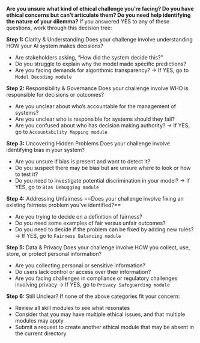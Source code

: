 **Are you unsure what kind of ethical challenge you’re facing? Do you have ethical concerns but can’t articulate them? Do you need help identifying the nature of your dilemma?**
If you answered YES to any of these questions, work through this decision tree:

**Step 1:** Clarity & Understanding
Does your challenge involve understanding HOW your AI system makes decisions?
-	Are stakeholders asking, “How did the system decide this?”
-	Do you struggle to explain why the model made specific predictions?
-	Are you facing demands for algorithmic transparency?
→ If YES, go to `Model Decoding module`

**Step 2:** Responsibility & Governance
Does your challenge involve WHO is responsible for decisions or outcomes?
-	Are you unclear about who’s accountable for the management of systems?
-	Are you unclear who is responsible for systems should they fail?
-	Are you confused about who has decision making authority?
→ If YES, go to `Accountability Mapping module`

**Step 3:** Uncovering Hidden Problems
Does your challenge involve identifying bias in your system?
-	Are you unsure if bias is present and want to detect it?
-	Do you suspect there may be bias but are unsure where to look or how to test it?
-	Do you need to investigate potential discrimination in your model?
→ If YES, go to `Bias Debugging module`

**Step 4:** Addressing Unfairness
==Does your challenge involve fixing an existing fairness problem you’ve identified?==
-	Are you trying to decide on a definition of fairness?
-	Do you need some examples of fair versus unfair outcomes?
-	Do you need to decide if the problem can be fixed by adding new rules? 
→ If YES, go to `Fairness Balancing module`

**Step 5:** Data & Privacy
Does your challenge involve HOW you collect, use, store, or protect personal information?
-	Are you collecting personal or sensitive information?
-	Do users lack control or access over their information?
-	Are you facing challenges in compliance or regulatory challenges involving privacy
→ If YES, go to `Privacy Safeguarding module`

**Step 6:** Still Unclear?
If none of the above categories fit your concern:
-	Review all skill modules to see what resonates
-	Consider that you may have multiple ethical issues, and that multiple modules may apply
-	Submit a request to create another ethical module that may be absent in the current directory
